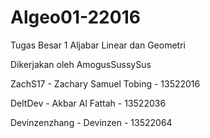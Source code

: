 # Algeo01-22016
Tugas Besar 1 Aljabar Linear dan Geometri

Dikerjakan oleh AmogusSussySus


ZachS17 - Zachary Samuel Tobing - 13522016

DeltDev - Akbar Al Fattah - 13522036

Devinzenzhang - Devinzen - 13522064
